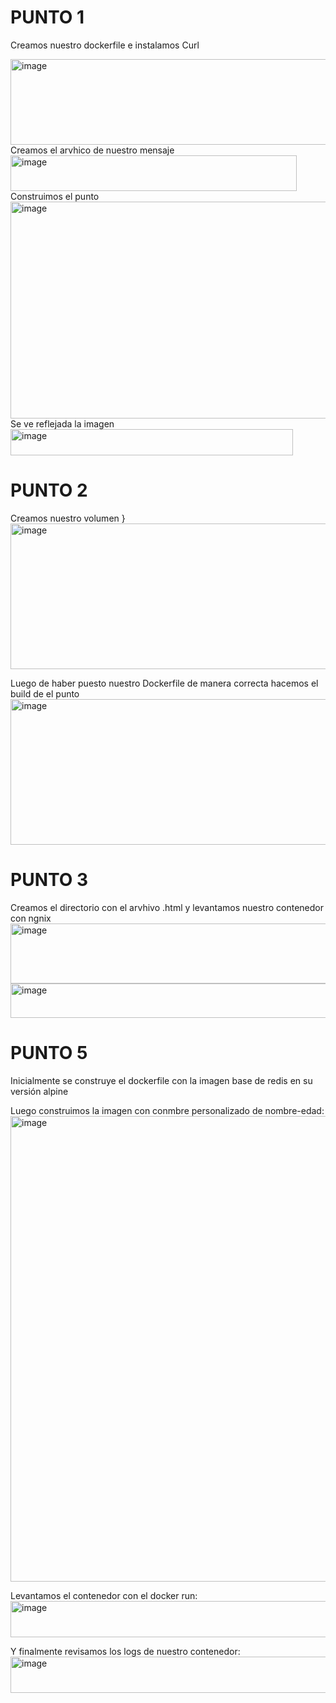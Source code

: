 # PUNTO 1
Creamos nuestro dockerfile e instalamos Curl

<img width="651" height="137" alt="image" src="https://github.com/user-attachments/assets/db06a795-1043-48e2-8027-4400cb5a390b" />
Creamos el arvhico de nuestro mensaje

<img width="458" height="57" alt="image" src="https://github.com/user-attachments/assets/07309c2b-0e71-46fc-a947-0d0cfe9c1f43" />
Construimos el punto

<img width="1919" height="347" alt="image" src="https://github.com/user-attachments/assets/777820b8-6bd9-4620-8ef4-4cf7333b77c1" />
Se ve reflejada la imagen

<img width="452" height="42" alt="image" src="https://github.com/user-attachments/assets/dedacb79-deca-4fe1-ac1d-c0b04dd6c9b2" />


# PUNTO 2
Creamos nuestro volumen }
<img width="1895" height="233" alt="image" src="https://github.com/user-attachments/assets/f3c072af-3d72-40c1-9e94-67b53fc24044" />

Luego de haber puesto nuestro Dockerfile de manera correcta hacemos el build de el punto
<img width="1895" height="233" alt="image" src="https://github.com/user-attachments/assets/6c72faef-a51d-4be3-a6ea-a36b6cc8d2d1" />

# PUNTO 3 
Creamos el directorio con el arvhivo .html y levantamos nuestro contenedor con ngnix
<img width="556" height="96" alt="image" src="https://github.com/user-attachments/assets/c7e5b24e-c2c1-4144-a49f-0d441859fb46" />
<img width="1250" height="55" alt="image" src="https://github.com/user-attachments/assets/ea8c641d-6359-459a-bdc1-e8440e108f20" />

# PUNTO 5

Inicialmente se construye el dockerfile con la imagen base de redis en su versión alpine




Luego construimos la imagen con conmbre personalizado de nombre-edad:
<img width="1917" height="745" alt="image" src="https://github.com/user-attachments/assets/5ba31a28-9b2e-44b5-b248-8dddcabe3a43" />


Levantamos el contenedor con el docker run:
<img width="808" height="58" alt="image" src="https://github.com/user-attachments/assets/a5b71c40-520c-4258-8664-4af3b6aa90a6" />


Y finalmente revisamos los logs de nuestro contenedor:
<img width="808" height="58" alt="image" src="https://github.com/user-attachments/assets/a5b71c40-520c-4258-8664-4af3b6aa90a6" />


